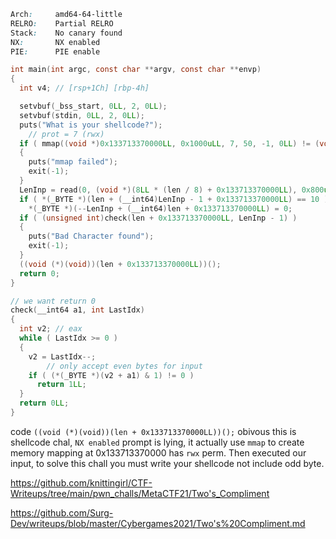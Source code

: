 ```css
Arch:     amd64-64-little
RELRO:    Partial RELRO
Stack:    No canary found
NX:       NX enabled
PIE:      PIE enable
```

```c
int main(int argc, const char **argv, const char **envp)
{
  int v4; // [rsp+1Ch] [rbp-4h]

  setvbuf(_bss_start, 0LL, 2, 0LL);
  setvbuf(stdin, 0LL, 2, 0LL);
  puts("What is your shellcode?");
	// prot = 7 (rwx)
  if ( mmap((void *)0x133713370000LL, 0x1000uLL, 7, 50, -1, 0LL) != (void *)0x133713370000LL )
  {
    puts("mmap failed");
    exit(-1);
  }
  LenInp = read(0, (void *)(8LL * (len / 8) + 0x133713370000LL), 0x800uLL);
  if ( *(_BYTE *)(len + (__int64)LenInp - 1 + 0x133713370000LL) == 10 )
    *(_BYTE *)(--LenInp + (__int64)len + 0x133713370000LL) = 0;
  if ( (unsigned int)check(len + 0x133713370000LL, LenInp - 1) )
  {
    puts("Bad Character found");
    exit(-1);
  }
  ((void (*)(void))(len + 0x133713370000LL))();
  return 0;
}

// we want return 0
check(__int64 a1, int LastIdx)
{
  int v2; // eax
  while ( LastIdx >= 0 )
  {
    v2 = LastIdx--;
		// only accept even bytes for input
    if ( (*(_BYTE *)(v2 + a1) & 1) != 0 )
      return 1LL;
  }
  return 0LL;
}
```

code `((void (*)(void))(len + 0x133713370000LL))();` obivous this is shellcode chal,  `NX enabled` prompt is lying, it actually use `mmap` to create memory mapping at 0x133713370000 has `rwx` perm. Then executed our input, to solve this chall you must write your shellcode not include odd byte.

https://github.com/knittingirl/CTF-Writeups/tree/main/pwn_challs/MetaCTF21/Two's_Compliment

https://github.com/Surg-Dev/writeups/blob/master/Cybergames2021/Two's%20Compliment.md